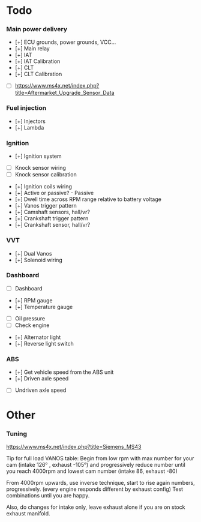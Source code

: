 # Todo

### Main power delivery
- [+] ECU grounds, power grounds, VCC...
- [+] Main relay
- [+] IAT
- [+] IAT Calibration
- [+] CLT
- [+] CLT Calibration
- [ ] https://www.ms4x.net/index.php?title=Aftermarket_Upgrade_Sensor_Data



### Fuel injection
- [+] Injectors
- [+] Lambda

### Ignition
- [+] Ignition system
- [ ] Knock sensor wiring
- [ ] Knock sensor calibration
- [+] Ignition coils wiring
- [+] Active or passive? - Passive
- [+] Dwell time across RPM range relative to battery voltage
- [+] Vanos trigger pattern
- [+] Camshaft sensors, hall/vr?
- [+] Crankshaft trigger pattern
- [+] Crankshaft sensor, hall/vr?

### VVT
- [+] Dual Vanos
- [+] Solenoid wiring

### Dashboard
- [ ] Dashboard
- [+] RPM gauge
- [+] Temperature gauge
- [ ] Oil pressure
- [ ] Check engine
- [+] Alternator light
- [+] Reverse light switch

### ABS
- [+] Get vehicle speed from the ABS unit
- [+] Driven axle speed
- [ ] Undriven axle speed


# Other

### Tuning

https://www.ms4x.net/index.php?title=Siemens_MS43


Tip for full load VANOS table:
Begin from low rpm with max number for your cam (intake 126° , exhaust -105°)
and progressively reduce number until you reach 4000rpm and lowest cam number (intake 86, exhaust -80)

From 4000rpm upwards, use inverse technique, start to rise again numbers, progressively.
(every engine responds different by exhaust config) Test combinations until you are happy.

Also, do changes for intake only, leave exhaust alone if you are on stock exhaust manifold. 